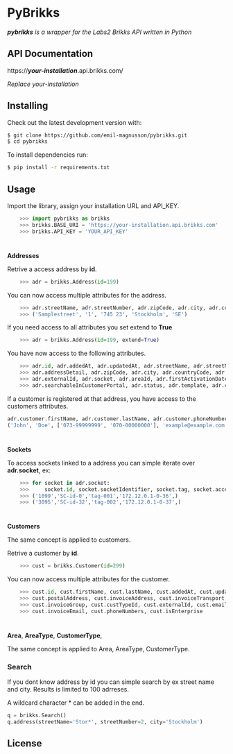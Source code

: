 # PyBrikks
 ***pybrikks** is a wrapper for the Labs2 Brikks API written in Python*
 


## API Documentation ##
https://***your-installation***.api.brikks.com/

*Replace your-installation*
## Installing ##
Check out the latest development version with:
```bash
$ git clone https://github.com/emil-magnusson/pybrikks.git
$ cd pybrikks
```
To install dependencies run:
```bash
$ pip install -r requirements.txt
```

## Usage 
Import the library, assign your installation URL and API_KEY.
```python
    >>> import pybrikks as brikks
    >>> brikks.BASE_URI = 'https://your-installation.api.brikks.com'
    >>> brikks.API_KEY = 'YOUR_API_KEY'
```
#
**Addresses**

Retrive a access address by **id**.
```python
    >>> adr = brikks.Address(id=199)
```
You can now access multiple attributes for the address. 
```python
    >>> adr.streetName, adr.streetNumber, adr.zipCode, adr.city, adr.countryCode
    >>> ('Samplestreet', '1', '745 23', 'Stockholm', 'SE')
```
If you need access to all attributes you set extend to **True**
```python
    >>> adr = brikks.Address(id=199, extend=True)
```
You have now access to the following attributes.
```python
    >>> adr.id, adr.addedAt, adr.updatedAt, adr.streetName, adr.streetNumber, adr.streetEntrance,
    >>> adr.addressDetail, adr.zipCode, adr.city, adr.countryCode, adr.latitude, adr.longitude,
    >>> adr.externalId, adr.socket, adr.areaId, adr.firstActivationDate, adr.activationDelay,
    >>> adr.searchableInCustomerPortal, adr.status, adr.template, adr.customer_id
```
If a customer is registered at that address, you have access to the customers attributes.
```python
adr.customer.firstName, adr.customer.lastName, adr.customer.phoneNumbers, adr.customer.email
('John', 'Doe', ['073-99999999', '070-00000000'], 'example@example.com')
```
#
**Sockets**

To access sockets linked to a address you can simple iterate over **adr.socket**, ex: 
```python
    >>> for socket in adr.socket:
    >>>     socket.id, socket.socketIdentifier, socket.tag, socket.accessPoint
    >>> ('1099','SC-id-0','tag-001','172.12.0.1-0-36',)
    >>> ('3095','SC-id-32','tag-002','172.12.0.1-0-37',)
```
#
**Customers**

The same concept is applied to customers.

Retrive a customer by **id**.
```python
    >>> cust = brikks.Customer(id=299)
```
You can now access multiple attributes for the customer. 
```python
    >>> cust.id, cust.firstName, cust.lastName, cust.addedAt, cust.updatedAt,
    >>> cust.postalAddress, cust.invoiceAddress, cust.invoiceTransport, 
    >>> cust.invoiceGroup, cust.custTypeId, cust.externalId, cust.email,
    >>> cust.invoiceEmail, cust.phoneNumbers, cust.isEnterprise
```
#
**Area**, **AreaType**, **CustomerType**, 

The same concept is applied to Area, AreaType, CustomerType.

### Search

If you dont know address by id you can simple search by ex street name and city.
Results is limited to 100 adrreses. 

A wildcard character * can be added in the end.

```python
q = brikks.Search()
q.address(streetName='Stor*', streetNumber=2, city='Stockholm')
```

## License ##


